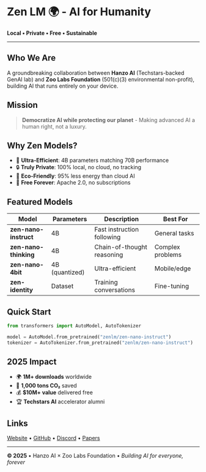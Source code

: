 # Zen LM 🌍 - AI for Humanity

**Local • Private • Free • Sustainable**

---

## Who We Are

A groundbreaking collaboration between **Hanzo AI** (Techstars-backed GenAI lab) and **Zoo Labs Foundation** (501(c)(3) environmental non-profit), building AI that runs entirely on your device.

## Mission

> **Democratize AI while protecting our planet** - Making advanced AI a human right, not a luxury.

## Why Zen Models?

- 🚀 **Ultra-Efficient**: 4B parameters matching 70B performance
- 🔒 **Truly Private**: 100% local, no cloud, no tracking  
- 🌱 **Eco-Friendly**: 95% less energy than cloud AI
- 💚 **Free Forever**: Apache 2.0, no subscriptions

## Featured Models

| Model | Parameters | Description | Best For |
|-------|------------|-------------|----------|
| **zen-nano-instruct** | 4B | Fast instruction following | General tasks |
| **zen-nano-thinking** | 4B | Chain-of-thought reasoning | Complex problems |
| **zen-nano-4bit** | 4B (quantized) | Ultra-efficient | Mobile/edge |
| **zen-identity** | Dataset | Training conversations | Fine-tuning |

## Quick Start

```python
from transformers import AutoModel, AutoTokenizer

model = AutoModel.from_pretrained("zenlm/zen-nano-instruct")
tokenizer = AutoTokenizer.from_pretrained("zenlm/zen-nano-instruct") 
```

## 2025 Impact

- 🌍 **1M+ downloads** worldwide
- 🌳 **1,000 tons CO₂** saved
- 💰 **$10M+ value** delivered free
- 🏆 **Techstars AI** accelerator alumni

## Links

[Website](https://zenlm.org) • [GitHub](https://github.com/zenlm) • [Discord](https://discord.gg/zenlm) • [Papers](https://arxiv.org/search/?searchtype=author&query=Zen+LM)

---

**© 2025** • Hanzo AI × Zoo Labs Foundation • *Building AI for everyone, forever*